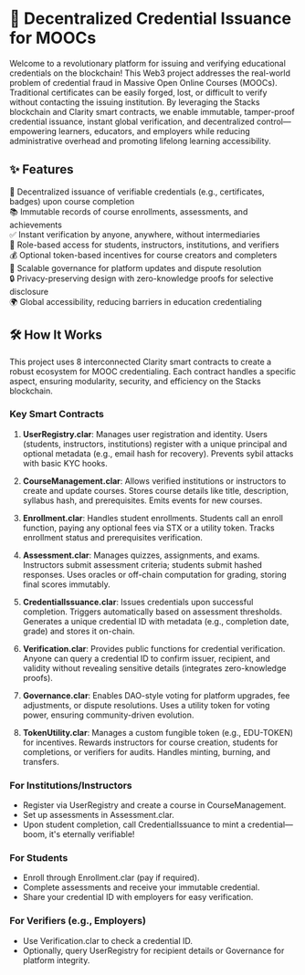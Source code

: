 # 📜 Decentralized Credential Issuance for MOOCs

Welcome to a revolutionary platform for issuing and verifying educational credentials on the blockchain! This Web3 project addresses the real-world problem of credential fraud in Massive Open Online Courses (MOOCs). Traditional certificates can be easily forged, lost, or difficult to verify without contacting the issuing institution. By leveraging the Stacks blockchain and Clarity smart contracts, we enable immutable, tamper-proof credential issuance, instant global verification, and decentralized control—empowering learners, educators, and employers while reducing administrative overhead and promoting lifelong learning accessibility.

## ✨ Features

🔑 Decentralized issuance of verifiable credentials (e.g., certificates, badges) upon course completion  
📚 Immutable records of course enrollments, assessments, and achievements  
✅ Instant verification by anyone, anywhere, without intermediaries  
👥 Role-based access for students, instructors, institutions, and verifiers  
💰 Optional token-based incentives for course creators and completers  
🚀 Scalable governance for platform updates and dispute resolution  
🔒 Privacy-preserving design with zero-knowledge proofs for selective disclosure  
🌍 Global accessibility, reducing barriers in education credentialing  

## 🛠 How It Works

This project uses 8 interconnected Clarity smart contracts to create a robust ecosystem for MOOC credentialing. Each contract handles a specific aspect, ensuring modularity, security, and efficiency on the Stacks blockchain.

### Key Smart Contracts
1. **UserRegistry.clar**: Manages user registration and identity. Users (students, instructors, institutions) register with a unique principal and optional metadata (e.g., email hash for recovery). Prevents sybil attacks with basic KYC hooks.
   
2. **CourseManagement.clar**: Allows verified institutions or instructors to create and update courses. Stores course details like title, description, syllabus hash, and prerequisites. Emits events for new courses.

3. **Enrollment.clar**: Handles student enrollments. Students call an enroll function, paying any optional fees via STX or a utility token. Tracks enrollment status and prerequisites verification.

4. **Assessment.clar**: Manages quizzes, assignments, and exams. Instructors submit assessment criteria; students submit hashed responses. Uses oracles or off-chain computation for grading, storing final scores immutably.

5. **CredentialIssuance.clar**: Issues credentials upon successful completion. Triggers automatically based on assessment thresholds. Generates a unique credential ID with metadata (e.g., completion date, grade) and stores it on-chain.

6. **Verification.clar**: Provides public functions for credential verification. Anyone can query a credential ID to confirm issuer, recipient, and validity without revealing sensitive details (integrates zero-knowledge proofs).

7. **Governance.clar**: Enables DAO-style voting for platform upgrades, fee adjustments, or dispute resolutions. Uses a utility token for voting power, ensuring community-driven evolution.

8. **TokenUtility.clar**: Manages a custom fungible token (e.g., EDU-TOKEN) for incentives. Rewards instructors for course creation, students for completions, or verifiers for audits. Handles minting, burning, and transfers.

### For Institutions/Instructors
- Register via UserRegistry and create a course in CourseManagement.
- Set up assessments in Assessment.clar.
- Upon student completion, call CredentialIssuance to mint a credential—boom, it's eternally verifiable!

### For Students
- Enroll through Enrollment.clar (pay if required).
- Complete assessments and receive your immutable credential.
- Share your credential ID with employers for easy verification.

### For Verifiers (e.g., Employers)
- Use Verification.clar to check a credential ID.
- Optionally, query UserRegistry for recipient details or Governance for platform integrity.

